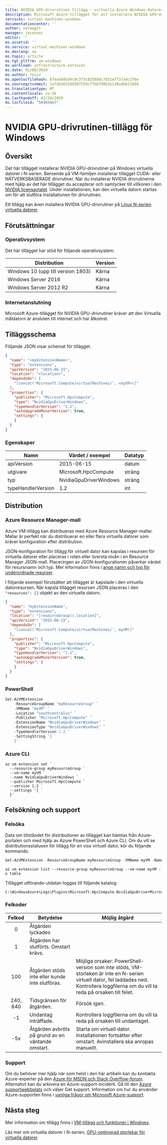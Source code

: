 ```yaml
---
title: NVIDIA GPU-drivrutinen tillägg – virtuella Azure Windows-datorer | Microsoft Docs
description: Microsoft Azure-tillägget för att installera NVIDIA GPU-drivrutiner på N-serien compute virtuella datorer som kör Windows.
services: virtual-machines-windows
documentationcenter: ''
author: vermagit
manager: jeconnoc
editor: ''
ms.assetid: ''
ms.service: virtual-machines-windows
ms.devlang: na
ms.topic: article
ms.tgt_pltfrm: vm-windows
ms.workload: infrastructure-services
ms.date: 01/09/2019
ms.author: roiyz
ms.openlocfilehash: 67eadd45d4c9c3f3c83568dc7831eff37a4c376e
ms.sourcegitcommit: 1afd2e835dd507259cf7bb798b1b130adbb21840
ms.translationtype: MT
ms.contentlocale: sv-SE
ms.lasthandoff: 02/28/2019
ms.locfileid: "56983447"
---
```

# <a name="nvidia-gpu-driver-extension-for-windows"></a>NVIDIA GPU-drivrutinen-tillägg för Windows

## <a name="overview"></a>Översikt

Det här tillägget installerar NVIDIA GPU-drivrutiner på Windows virtuella datorer i N-serien. Beroende på VM-familjen installerar tillägget CUDA- eller NÄTVERKSBASERADE drivrutiner. När du installerar NVIDIA drivrutinerna med hjälp av det här tillägget du accepterar och samtycker till villkoren i den [NVIDIA licensavtalet](http://developer.download.nvidia.com/compute/cuda/5_5/rel/docs/EULA.pdf). Under installationen, kan den virtuella datorn startas om för att slutföra installationen för drivrutinen.

Ett tillägg kan även installera NVIDIA GPU-drivrutiner på [Linux N-serien virtuella datorer](hpccompute-gpu-linux.md).

## <a name="prerequisites"></a>Förutsättningar

### <a name="operating-system"></a>Operativsystem

Det här tillägget har stöd för följande operativsystem:

| Distribution | Version |
|---|---|
| Windows 10 (upp till version 1803)| Kärna |
| Windows Server 2016 | Kärna |
| Windows Server 2012 R2 | Kärna |

### <a name="internet-connectivity"></a>Internetanslutning

Microsoft Azure-tillägget för NVIDIA GPU-drivrutiner kräver att den Virtuella måldatorn är ansluten till internet och har åtkomst.

## <a name="extension-schema"></a>Tilläggsschema

Följande JSON visar schemat för tillägget.

```json
{
  "name": "<myExtensionName>",
  "type": "extensions",
  "apiVersion": "2015-06-15",
  "location": "<location>",
  "dependsOn": [
    "[concat('Microsoft.Compute/virtualMachines/', <myVM>)]"
  ],
  "properties": {
    "publisher": "Microsoft.HpcCompute",
    "type": "NvidiaGpuDriverWindows",
    "typeHandlerVersion": "1.2",
    "autoUpgradeMinorVersion": true,
    "settings": {
    }
  }
}
```

### <a name="properties"></a>Egenskaper

| Namn | Värdet / exempel | Datatyp |
| ---- | ---- | ---- |
| apiVersion | 2015-06-15 | datum |
| utgivare | Microsoft.HpcCompute | sträng |
| typ | NvidiaGpuDriverWindows | sträng |
| typeHandlerVersion | 1.2 | int |


## <a name="deployment"></a>Distribution

### <a name="azure-resource-manager-template"></a>Azure Resource Manager-mall 

Azure VM-tillägg kan distribueras med Azure Resource Manager-mallar. Mallar är perfekt när du distribuerar en eller flera virtuella datorer som kräver konfiguration efter distribution.

JSON-konfiguration för tillägg för virtuell dator kan kapslas i resursen för virtuella datorer eller placeras i roten eller översta nivån i en Resource Manager JSON-mall. Placeringen av JSON-konfigurationen påverkar värdet för resursnamn och typ. Mer information finns i [ange namn och typ för underordnade resurser](../../azure-resource-manager/resource-manager-template-child-resource.md). 

I följande exempel förutsätter att tillägget är kapslade i den virtuella datorresursen. När kapsla tillägget resursen JSON placeras i den `"resources": []` objekt av den virtuella datorn.

```json
{
  "name": "myExtensionName",
  "type": "extensions",
  "location": "[resourceGroup().location]",
  "apiVersion": "2015-06-15",
  "dependsOn": [
    "[concat('Microsoft.Compute/virtualMachines/', myVM)]"
  ],
  "properties": {
    "publisher": "Microsoft.HpcCompute",
    "type": "NvidiaGpuDriverWindows",
    "typeHandlerVersion": "1.2",
    "autoUpgradeMinorVersion": true,
    "settings": {
    }
  }
}
```

### <a name="powershell"></a>PowerShell

```powershell
Set-AzVMExtension
    -ResourceGroupName "myResourceGroup" `
    -VMName "myVM" `
    -Location "southcentralus" `
    -Publisher "Microsoft.HpcCompute" `
    -ExtensionName "NvidiaGpuDriverWindows" `
    -ExtensionType "NvidiaGpuDriverWindows" `
    -TypeHandlerVersion 1.2 `
    -SettingString '{ `
    }'
```

### <a name="azure-cli"></a>Azure CLI

```azurecli
az vm extension set `
  --resource-group myResourceGroup `
  --vm-name myVM `
  --name NvidiaGpuDriverWindows `
  --publisher Microsoft.HpcCompute `
  --version 1.2 `
  --settings '{ `
  }'
```

## <a name="troubleshoot-and-support"></a>Felsökning och support

### <a name="troubleshoot"></a>Felsöka

Data om tillståndet för distributioner av tillägget kan hämtas från Azure-portalen och med hjälp av Azure PowerShell och Azure CLI. Om du vill se distributionsstatusen för tillägg för en viss virtuell dator, kör du följande kommando.

```powershell
Get-AzVMExtension -ResourceGroupName myResourceGroup -VMName myVM -Name myExtensionName
```

```azurecli
az vm extension list --resource-group myResourceGroup --vm-name myVM -o table
```

Tillägget utförande-utdatan loggas till följande katalog:

```cmd
C:\WindowsAzure\Logs\Plugins\Microsoft.HpcCompute.NvidiaGpuDriverMicrosoft\
```

### <a name="error-codes"></a>Felkoder

| Felkod | Betydelse | Möjlig åtgärd |
| :---: | --- | --- |
| 0 | Åtgärden lyckades |
| 1 | Åtgärden har slutförts. Omstart krävs. |
| 100 | Åtgärden stöds inte eller kunde inte slutföras. | Möjliga orsaker: PowerShell-version som inte stöds, VM-storleken är inte en N-serien virtuell dator, fel laddades ned. Kontrollera loggfilerna om du vill ta reda på orsaken till felet. |
| 240, 840 | Tidsgränsen för åtgärden. | Försök igen. |
| -1 | Undantag inträffade. | Kontrollera loggfilerna om du vill ta reda på orsaken till undantaget. |
| -5x | Åtgärden avbröts på grund av en väntande omstart. | Starta om virtuell dator. Installationen fortsätter efter omstart. Avinstallera ska anropas manuellt. |


### <a name="support"></a>Support

Om du behöver mer hjälp när som helst i den här artikeln kan du kontakta Azure-experter på den [Azure för MSDN och Stack Overflow-forum](https://azure.microsoft.com/support/community/). Alternativt kan du arkivera en Azure-support-incident. Gå till den [Azure supportwebbplats](https://azure.microsoft.com/support/options/) och väljer Get support. Information om hur du använder Azure-supporten finns i [vanliga frågor om Microsoft Azure-support](https://azure.microsoft.com/support/faq/).

## <a name="next-steps"></a>Nästa steg
Mer information om tillägg finns i [VM-tillägg och funktioner i Windows](features-windows.md).

Läs mer om virtuella datorer i N-serien, [GPU-optimerad storlekar för virtuella datorer](../windows/sizes-gpu.md).

